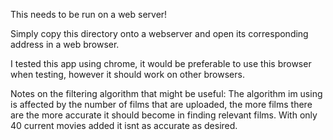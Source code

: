 This needs to be run on a web server!

Simply copy this directory onto a webserver and open its corresponding address
in a web browser.

I tested this app using chrome, it would be preferable to use this browser when testing, however it should work on other browsers.

Notes on the filtering algorithm that might be useful:
The algorithm im using is affected by the number of films that are uploaded,
the more films there are the more accurate it should become in finding relevant films. With only 40 current movies added it isnt as accurate as desired.

